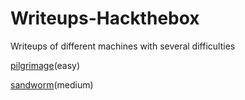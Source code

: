 # Writeups-Hackthebox
Writeups of different machines with several difficulties

[pilgrimage](https://github.com/AleHelp/Writeups-Hackthebox/blob/main/pilgrimage.md)(easy)

[sandworm](https://github.com/AleHelp/Writeups-Hackthebox/blob/main/sandworm.md)(medium)
